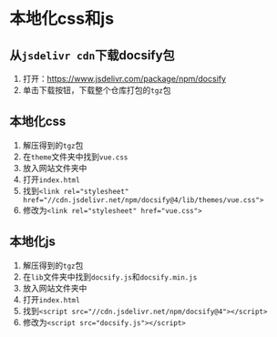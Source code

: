 # 本地化css和js

## 从```jsdelivr cdn```下载docsify包

1. 打开：<https://www.jsdelivr.com/package/npm/docsify>
2. 单击下载按钮，下载整个仓库打包的```tgz```包

## 本地化css

1. 解压得到的```tgz```包
2. 在```theme```文件夹中找到```vue.css```
3. 放入网站文件夹中
4. 打开```index.html```
5. 找到```<link rel="stylesheet" href="//cdn.jsdelivr.net/npm/docsify@4/lib/themes/vue.css">```
6. 修改为```<link rel="stylesheet" href="vue.css">```

## 本地化js

1. 解压得到的```tgz```包
2. 在```lib```文件夹中找到```docsify.js```和```docsify.min.js```
3. 放入网站文件夹中
4. 打开```index.html```
5. 找到```<script src="//cdn.jsdelivr.net/npm/docsify@4"></script>```
6. 修改为```<script src="docsify.js"></script>```